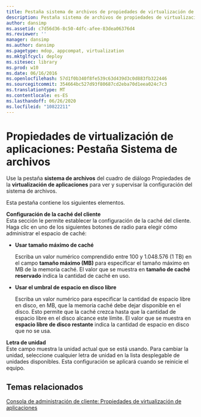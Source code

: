 ```yaml
---
title: Pestaña sistema de archivos de propiedades de virtualización de aplicaciones
description: Pestaña sistema de archivos de propiedades de virtualización de aplicaciones
author: dansimp
ms.assetid: c7d56d36-8c50-4dfc-afee-83dea06376d4
ms.reviewer: ''
manager: dansimp
ms.author: dansimp
ms.pagetype: mdop, appcompat, virtualization
ms.mktglfcycl: deploy
ms.sitesec: library
ms.prod: w10
ms.date: 06/16/2016
ms.openlocfilehash: 57d1f0b340f8fe539c63d439d3c0d883fb322446
ms.sourcegitcommit: 354664bc527d93f80687cd2eba70d1eea024c7c3
ms.translationtype: MT
ms.contentlocale: es-ES
ms.lasthandoff: 06/26/2020
ms.locfileid: "10822211"
---
```

# Propiedades de virtualización de aplicaciones: Pestaña Sistema de archivos


Use la pestaña **sistema de archivos** del cuadro de diálogo Propiedades de la **virtualización de aplicaciones** para ver y supervisar la configuración del sistema de archivos.

Esta pestaña contiene los siguientes elementos.

<a href="" id="client-cache-configuration-settings"></a>**Configuración de la caché del cliente**  
Esta sección le permite establecer la configuración de la caché del cliente. Haga clic en uno de los siguientes botones de radio para elegir cómo administrar el espacio de caché:

-   **Usar tamaño máximo de caché**

    Escriba un valor numérico comprendido entre 100 y 1.048.576 (1 TB) en el campo **tamaño máximo (MB)** para especificar el tamaño máximo en MB de la memoria caché. El valor que se muestra en **tamaño de caché reservado** indica la cantidad de caché en uso.

-   **Usar el umbral de espacio en disco libre**

    Escriba un valor numérico para especificar la cantidad de espacio libre en disco, en MB, que la memoria caché debe dejar disponible en el disco. Esto permite que la caché crezca hasta que la cantidad de espacio libre en el disco alcance este límite. El valor que se muestra en **espacio libre de disco restante** indica la cantidad de espacio en disco que no se usa.

<a href="" id="drive-letter"></a>**Letra de unidad**  
Este campo muestra la unidad actual que se está usando. Para cambiar la unidad, seleccione cualquier letra de unidad en la lista desplegable de unidades disponibles. Esta configuración se aplicará cuando se reinicie el equipo.

## Temas relacionados


[Consola de administración de cliente: Propiedades de virtualización de aplicaciones](client-management-console-application-virtualization-properties.md)

 

 






